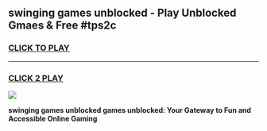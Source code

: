 
## swinging games unblocked - Play Unblocked Gmaes & Free #tps2c
<h3>
<a href="https://premium.freeplayer.one?title=swinging_games_unblocked&ref=03M">CLICK TO PLAY</a></h3>
<hr>

<h3>
<a href="https://premium.freeplayer.one?title=swinging_games_unblocked&ref=03M">CLICK 2 PLAY</a>
  
</h3>

<a href="https://premium.freeplayer.one?title=swinging_games_unblocked&ref=03M"><img src="https://clearcache.store/games.png"></a>


**swinging games unblocked games unblocked: Your Gateway to Fun and Accessible Online Gaming**
